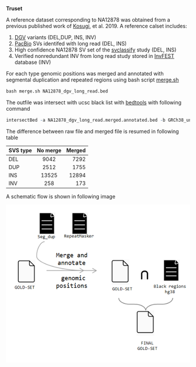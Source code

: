 **Truset**

A reference dataset corresponding to NA12878 was obtained from a previous published work of [Kosugi](https://genomebiology.biomedcentral.com/articles/10.1186/s13059-019-1720-5), et al. 2019. 
A reference calset includes:
 
 1. [DGV](http://dgv.tcag.ca/dgv/app/downloads?ref=GRCh37/hg19) variants (DEL,DUP, INS, INV)
 2. [PacBio](https://www.nature.com/articles/nmeth.3454) SVs identifed with long read (DEL, INS)
 3. High confidence NA12878 SV set of the [svclassify](https://bmcgenomics.biomedcentral.com/articles/10.1186/s12864-016-2366-2) study (DEL, INS)
 4. Verified nonredundant INV from long read study stored in [InvFEST](http://invfestdb.uab.cat/#:~:text=The%20InvFEST%20database%20stores%20and,the%20resolution%20of%20each%20study.) database (INV)
 
 
 
For each type genomic positions was merged and annotated with segmental duplication and repeated regions using bash script [merge.sh](https://github.com/Manuelaio/sv_benchmark/blob/main/truset/merge.sh)

```r
bash merge.sh NA12878_dgv_long_read.bed

```
The outfile was intersect with ucsc black list with [bedtools](https://bedtools.readthedocs.io/en/latest/content/tools/intersect.html) with following command

```r
intersectBed -a NA12878_dgv_long_read.merged.annotated.bed -b GRCh38_unified_blacklist.bed -v > NA12878_dgv_long_read.merged.annotated.nbl.bed

```

The difference between raw file and merged file is resumed in following table 



|    SVS type    |   No merge   |   Merged     |
| :------------- | :----------: | -----------: |
|  DEL           | 9042         | 7292         |
|  DUP           | 2512         | 1755         |
|  INS           | 13525        | 12894        |
|  INV           | 258          |  173         |



A schematic flow is shown in following image 


![alt text](https://github.com/Manuelaio/sv_benchmark/blob/main/truset/ref_SV.PNG)

